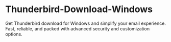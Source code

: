 # Thunderbird-Download-Windows
 Get Thunderbird download for Windows and simplify your email experience. Fast, reliable, and packed with advanced security and customization options.

